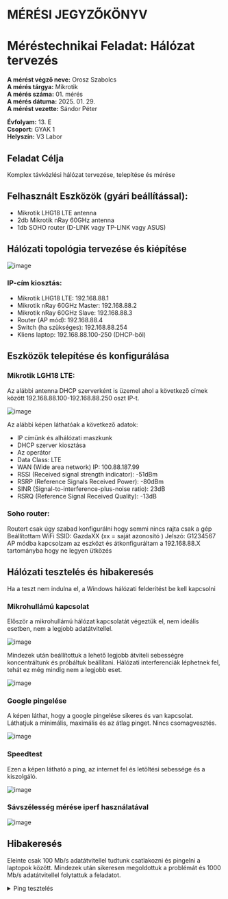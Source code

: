 # MÉRÉSI JEGYZŐKÖNYV   
# Méréstechnikai Feladat: Hálózat tervezés      

**A mérést végző neve:** Orosz Szabolcs  
**A mérés tárgya:**  Mikrotik  
**A mérés száma:** 01. mérés    
**A mérés dátuma:** 2025. 01. 29.    
**A mérést vezette:** Sándor Péter    

**Évfolyam:** 13. E  
**Csoport:** GYAK 1  
**Helyszín:** V3 Labor  

## Feladat Célja    
Komplex távközlési hálózat tervezése, telepítése és mérése  

## Felhasznált Eszközök (gyári beállítással):  
  - Mikrotik LHG18 LTE antenna    
  - 2db Mikrotik nRay 60GHz antenna   
  - 1db SOHO router (D-LINK vagy TP-LINK vagy ASUS)  

## Hálózati topológia tervezése és kiépítése  

![image](https://github.com/user-attachments/assets/71bf45c6-ea60-45e6-9ae0-b3d8d9d755b6)

### IP-cím kiosztás:  
- Mikrotik LHG18 LTE: 192.168.88.1  
- Mikrotik nRay 60GHz Master: 192.168.88.2  
- Mikrotik nRay 60GHz Slave: 192.168.88.3  
- Router (AP mód): 192.168.88.4  
- Switch (ha szükséges): 192.168.88.254  
- Kliens laptop: 192.168.88.100-250 (DHCP-ből) 


## Eszközök telepítése és konfigurálása  

### Mikrotik LGH18 LTE:

Az alábbi antenna DHCP szerverként is üzemel ahol a következő címek között 192.168.88.100-192.168.88.250 oszt IP-t.

![image](https://github.com/user-attachments/assets/4ab30ad4-85a9-4e8f-8dca-6e6d14bc7d7f)

Az alábbi képen láthatóak a következő adatok:
- IP címünk és alhálózati maszkunk  
- DHCP szerver kiosztása
- Az operátor
- Data Class: LTE
- WAN (Wide area network) IP: 100.88.187.99
- RSSI (Received signal strength indicator): -51dBm
- RSRP (Reference Signals Received Power): -80dBm
- SINR (Signal-to-interference-plus-noise ratio): 23dB
- RSRQ (Reference Signal Received Quality): -13dB

### Soho router: 

Routert csak úgy szabad konfigurálni hogy semmi nincs rajta csak a gép  
Beállítottam WiFi SSID: GazdaXX (xx = saját azonosító ) Jelszó: G1234567   
AP módba kapcsolzam az eszközt és átkonfiguráltam a 192.168.88.X tartományba hogy ne legyen ütközés   

## Hálózati tesztelés és hibakeresés   

Ha a teszt nem indulna el, a Windows hálózati felderítést be kell kapcsolni  

### Mikrohullámú kapcsolat  

Először a mikrohullámú hálózat kapcsolatát végeztük el, nem ideális esetben, nem a legjobb adatátvitellel.  

![image](https://github.com/user-attachments/assets/dfbb5ba1-0a6d-49d1-83f3-9c8ece85b679)

Mindezek után beállítottuk a lehető legjobb átviteli sebességre koncentráltunk és próbáltuk beállítani.
Hálózati interferenciák léphetnek fel, tehát ez még mindig nem a legjobb eset.  

![image](https://github.com/user-attachments/assets/3f916704-0b11-48c0-a1c1-eaaf92108755)



### Google pingelése   

A képen láthat, hogy a google pingelése sikeres és van kapcsolat.  
Láthatjuk a minimális, maximális és az átlag pinget. Nincs csomagvesztés.  

![image](https://github.com/user-attachments/assets/d82f3a1b-bbb3-4089-ba17-973966c1a483)


### Speedtest  

Ezen a képen látható a ping, az internet fel és letöltési sebessége és a kiszolgáló.  

![image](https://github.com/user-attachments/assets/4295a55b-5303-47d0-8cf7-8e5f96f6d1e2)  

### Sávszélesség mérése iperf használatával  

![image](https://github.com/user-attachments/assets/31abd9d8-a13f-4607-9c84-29ae01daef0d)


## Hibakeresés 

Eleinte csak 100 Mb/s adatátvitellel tudtunk csatlakozni és pingelni a laptopok között. Mindezek után sikeresen megoldottuk a problémát és 1000 Mb/s adatátvitellel folytattuk a feladatot.  

<details>
  <summary>Ping tesztelés</summary>
  Pinging 192.168.88.1 with 32 bytes of data:
Reply from 192.168.88.1: bytes=32 time<1ms TTL=64
Reply from 192.168.88.1: bytes=32 time<1ms TTL=64
Reply from 192.168.88.1: bytes=32 time<1ms TTL=64

Ping statistics for 192.168.88.1:

    Packets: Sent = 3, Received = 3, Lost = 0 (0% loss),
Approximate round trip times in milli-seconds:
    Minimum = 0ms, Maximum = 0ms, Average = 0ms
    
C:\Users\Admin>ping 192.168.88.2

Pinging 192.168.88.2 with 32 bytes of data:
Reply from 192.168.88.2: bytes=32 time<1ms TTL=64
Reply from 192.168.88.2: bytes=32 time<1ms TTL=64
Reply from 192.168.88.2: bytes=32 time<1ms TTL=64

Ping statistics for 192.168.88.2:
    Packets: Sent = 3, Received = 3, Lost = 0 (0% loss),
Approximate round trip times in milli-seconds:
    Minimum = 0ms, Maximum = 0ms, Average = 0ms

C:\Users\Admin>ping 192.168.88.3

Pinging 192.168.88.3 with 32 bytes of data:
Reply from 192.168.88.3: bytes=32 time=1ms TTL=64
Reply from 192.168.88.3: bytes=32 time=1ms TTL=64
Reply from 192.168.88.3: bytes=32 time=1ms TTL=64
Reply from 192.168.88.3: bytes=32 time=1ms TTL=64

Ping statistics for 192.168.88.3:

    Packets: Sent = 4, Received = 4, Lost = 0 (0% loss),
Approximate round trip times in milli-seconds:
    Minimum = 1ms, Maximum = 1ms, Average = 1ms





